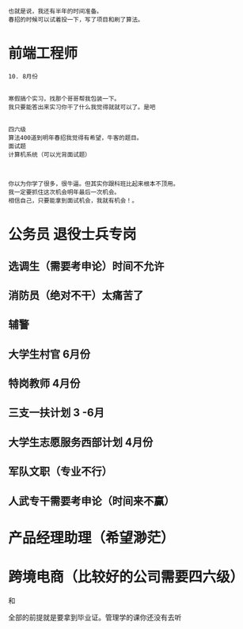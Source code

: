 ```
也就是说，我还有半年的时间准备。
春招的时候可以试着投一下，写了项目和刷了算法。

```





# 前端工程师

```
10. 8月份


寒假搞个实习，找那个哥哥帮我包装一下。
我只要能答出来实习你干了什么我觉得就就可以了。是吧


四六级
算法400道到明年春招我觉得有希望，牛客的题目。
面试题
计算机系统（可以光背面试题）



你以为你学了很多，很牛逼。但其实你跟科班比起来根本不顶用。
我一定要抓住这次机会明年最后一次机会。
相信自己，只要能拿到面试机会，我就有机会！。
```

# 公务员 退役士兵专岗

## 选调生（需要考申论）时间不允许

## 消防员（绝对不干）太痛苦了

## 辅警

## 大学生村官 6月份

## 特岗教师 4月份

## 三支一扶计划 3 -6月

## 大学生志愿服务西部计划 4月份

## 军队文职（专业不行）

## 人武专干需要考申论（时间来不赢）



# 产品经理助理（希望渺茫）



# 跨境电商（比较好的公司需要四六级）

和









全部的前提就是要拿到毕业证。管理学的课你还没有去听

















